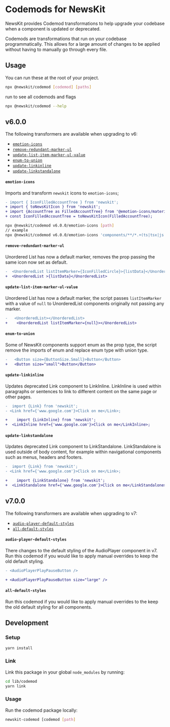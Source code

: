 # Codemods for NewsKit

NewsKit provides Codemod transformations to help upgrade your codebase when a component is updated or deprecated.

Codemods are transformations that run on your codebase programmatically. This allows for a large amount of changes to be applied without having to manually go through every file.

## Usage

You can run these at the root of your project.

```bash
npx @newskit/codemod [codemod] [paths]
```

run to see all codemods and flags

```bash
npx @newskit/codemod --help
```

## v6.0.0
The following transformers are available when upgrading to v6:

- [`emotion-icons`](#emotion-icons)
- [`remove-redundant-marker-ul`](#remove-redundant-marker-ul)
- [`update-list-item-marker-ul-value`](#update-list-item-marker-ul-value)
- [`enum-to-union`](#enum-to-union)
- [`update-linkinline`](#update-linkinline)
- [`update-linkstandalone`](#update-linkstandalone)


#### `emotion-icons`
Imports and transform `newskit` icons to `emotion-icons`;

```diff
- import { IconFilledAccountTree } from 'newskit';
+ import { toNewsKitIcon } from 'newskit';
+ import {AccountTree as FilledAccountTree} from '@emotion-icons/material/AccountTree';
+ const IconFilledAccountTree = toNewsKitIcon(FilledAccountTree);
```

```sh
npx @newskit/codemod v6.0.0/emotion-icons [path]
// example
npx @newskit/codemod v6.0.0/emotion-icons 'components/**/*.+(ts|tsx|js|jsx)' 
```

#### `remove-redundant-marker-ul`

Unordered List has now a default marker, removes the prop passing the same icon now set as default.

```diff
-  <UnorderedList listItemMarker={IconFilledCircle}>{listData}</UnorderedList>
+  <UnorderedList >{listData}</UnorderedList>
```

#### `update-list-item-marker-ul-value`

Unordered List has now a default marker, the script passes `listItemMarker` with a value of `null` to UnorderedList components originally not passing any marker.

```diff
-   <UnorderedList></UnorderedList>
+    <UnorderedList listItemMarker={null}></UnorderedList>
```

#### `enum-to-union`

Some of NewsKit components support enum as the prop type, the script remove the imports of enum and replace enum type with union type.

```diff
-   <Button size={ButtonSize.Small}>Button</Button>
+   <Button size="small">Button</Button>
```

#### `update-linkinline`

Updates deprecated Link component to LinkInline.
LinkInline is used within paragraphs or sentences to link to different content on the same page or other pages.

```diff
-  import {Link} from 'newskit';
- <Link href={'www.google.com'}>Click on me</Link>;

+    import {LinkInline} from 'newskit';
+  <LinkInline href={'www.google.com'}>Click on me</LinkInline>;
```

#### `update-linkstandalone`

Updates deprecated Link component to LinkStandalone. 
LinkStandalone is used outside of body content, for example within navigational components such as menus, headers and footers.

```diff
-  import {Link} from 'newskit';
- <Link href={'www.google.com'}>Click on me</Link>;

+    import {LinkStandalone} from 'newskit';
+  <LinkStandalone href={'www.google.com'}>Click on me</LinkStandalone>;
```

## v7.0.0
The following transformers are available when upgrading to v7:

- [`audio-player-default-styles`](#audio-player-default-styles)
- [`all-default-styles`](#all-default-styles)

#### `audio-player-default-styles`

There changes to the default styling of the AudioPlayer component in v7. 
Run this codemod if you would like to apply manual overrides to keep the old default styling.

```diff
- <AudioPlayerPlayPauseButton />

+ <AudioPlayerPlayPauseButton size="large" />
```

#### `all-default-styles`

Run this codemod if you would like to apply manual overrides to the keep the old default styling for all components.

## Development

### Setup
```bash
yarn install
```

### Link
Link this package in your global `node_modules` by running:

```bash
cd lib/codemod
yarn link
```

### Usage
Run the codemod package locally:
```bash
newskit-codemod [codemod [path]
```
